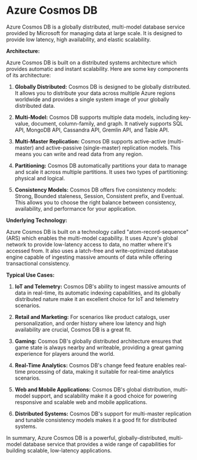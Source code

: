 # Azure Cosmos DB

Azure Cosmos DB is a globally distributed, multi-model database service provided by Microsoft for managing data at large scale. It is designed to provide low latency, high availability, and elastic scalability.

**Architecture:**

Azure Cosmos DB is built on a distributed systems architecture which provides automatic and instant scalability. Here are some key components of its architecture:

1. **Globally Distributed:** Cosmos DB is designed to be globally distributed. It allows you to distribute your data across multiple Azure regions worldwide and provides a single system image of your globally distributed data.

2. **Multi-Model:** Cosmos DB supports multiple data models, including key-value, document, column-family, and graph. It natively supports SQL API, MongoDB API, Cassandra API, Gremlin API, and Table API.

3. **Multi-Master Replication:** Cosmos DB supports active-active (multi-master) and active-passive (single-master) replication models. This means you can write and read data from any region.

4. **Partitioning:** Cosmos DB automatically partitions your data to manage and scale it across multiple partitions. It uses two types of partitioning: physical and logical.

5. **Consistency Models:** Cosmos DB offers five consistency models: Strong, Bounded staleness, Session, Consistent prefix, and Eventual. This allows you to choose the right balance between consistency, availability, and performance for your application.

**Underlying Technology:**

Azure Cosmos DB is built on a technology called "atom-record-sequence" (ARS) which enables the multi-model capability. It uses Azure's global network to provide low-latency access to data, no matter where it's accessed from. It also uses a latch-free and write-optimized database engine capable of ingesting massive amounts of data while offering transactional consistency.

**Typical Use Cases:**

1. **IoT and Telemetry:** Cosmos DB's ability to ingest massive amounts of data in real-time, its automatic indexing capabilities, and its globally distributed nature make it an excellent choice for IoT and telemetry scenarios.

2. **Retail and Marketing:** For scenarios like product catalogs, user personalization, and order history where low latency and high availability are crucial, Cosmos DB is a great fit.

3. **Gaming:** Cosmos DB's globally distributed architecture ensures that game state is always nearby and writeable, providing a great gaming experience for players around the world.

4. **Real-Time Analytics:** Cosmos DB's change feed feature enables real-time processing of data, making it suitable for real-time analytics scenarios.

5. **Web and Mobile Applications:** Cosmos DB's global distribution, multi-model support, and scalability make it a good choice for powering responsive and scalable web and mobile applications.

6. **Distributed Systems:** Cosmos DB's support for multi-master replication and tunable consistency models makes it a good fit for distributed systems.

In summary, Azure Cosmos DB is a powerful, globally-distributed, multi-model database service that provides a wide range of capabilities for building scalable, low-latency applications.